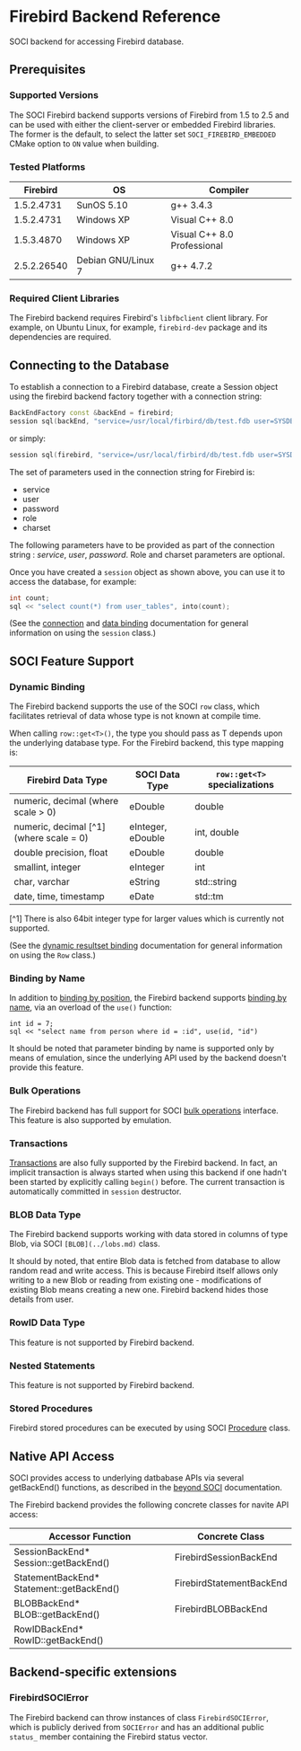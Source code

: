 # Firebird Backend Reference

SOCI backend for accessing Firebird database.

## Prerequisites

### Supported Versions

The SOCI Firebird backend supports versions of Firebird from 1.5 to 2.5 and can be used with
either the client-server or embedded Firebird libraries.
The former is the default, to select the latter set `SOCI_FIREBIRD_EMBEDDED` CMake option to `ON`
value when building.

### Tested Platforms

|Firebird |OS|Compiler|
|--- |--- |--- |
|1.5.2.4731|SunOS 5.10|g++ 3.4.3|
|1.5.2.4731|Windows XP|Visual C++ 8.0|
|1.5.3.4870|Windows XP|Visual C++ 8.0 Professional|
|2.5.2.26540|Debian GNU/Linux 7|g++ 4.7.2|

### Required Client Libraries

The Firebird backend requires Firebird's `libfbclient` client library.
For example, on Ubuntu Linux, for example, `firebird-dev` package and its dependencies are required.

## Connecting to the Database

To establish a connection to a Firebird database, create a Session object using the firebird
backend factory together with a connection string:

```cpp
BackEndFactory const &backEnd = firebird;
session sql(backEnd, "service=/usr/local/firbird/db/test.fdb user=SYSDBA password=masterkey");
```

or simply:

```cpp
session sql(firebird, "service=/usr/local/firbird/db/test.fdb user=SYSDBA password=masterkey");
```

The set of parameters used in the connection string for Firebird is:

* service
* user
* password
* role
* charset

The following parameters have to be provided as part of the connection string : *service*, *user*,
*password*. Role and charset parameters are optional.

Once you have created a `session` object as shown above, you can use it to access the database, for example:

```cpp
int count;
sql << "select count(*) from user_tables", into(count);
```

(See the [connection](../connections.md) and [data binding](../binding.md) documentation
for general information on using the `session` class.)

## SOCI Feature Support

### Dynamic Binding

The Firebird backend supports the use of the SOCI `row` class, which facilitates retrieval of data whose
type is not known at compile time.

When calling `row::get<T>()`, the type you should pass as T depends upon the underlying database type.
For the Firebird backend, this type mapping is:

|Firebird Data Type|SOCI Data Type|`row::get<T>` specializations|
|--- |--- |--- |
|numeric, decimal (where scale > 0)|eDouble|double|
|numeric, decimal [^1] (where scale = 0)|eInteger, eDouble|int, double|
|double precision, float|eDouble|double|
|smallint, integer|eInteger|int|
|char, varchar|eString|std::string|
|date, time, timestamp|eDate|std::tm|

[^1] There is also 64bit integer type for larger values which is
currently not supported.

(See the [dynamic resultset binding](../types.md#dynamic-binding) documentation for general information
on using the `Row` class.)

### Binding by Name

In addition to [binding by position](../binding.md#binding-by-position), the Firebird backend supports
[binding by name](../binding.md#binding-by-name), via an overload of the `use()` function:

    int id = 7;
    sql << "select name from person where id = :id", use(id, "id")

It should be noted that parameter binding by name is supported only by means of emulation,
since the underlying API used by the backend doesn't provide this feature.

### Bulk Operations

The Firebird backend has full support for SOCI [bulk operations](../binding.md#bulk-operations) interface.
This feature is also supported by emulation.

### Transactions

[Transactions](../transactions.md) are also fully supported by the Firebird backend.
In fact, an implicit transaction is always started when using this backend if one hadn't been
started by explicitly calling `begin()` before. The current transaction is automatically
committed in `session` destructor.

### BLOB Data Type

The Firebird backend supports working with data stored in columns of type Blob,
via SOCI `[BLOB](../lobs.md)` class.

It should by noted, that entire Blob data is fetched from database to allow random read and write access.
This is because Firebird itself allows only writing to a new Blob or reading from existing one -
modifications of existing Blob means creating a new one.
Firebird backend hides those details from user.

### RowID Data Type

This feature is not supported by Firebird backend.

### Nested Statements

This feature is not supported by Firebird backend.

### Stored Procedures

Firebird stored procedures can be executed by using SOCI [Procedure](../procedures.md) class.

## Native API Access

SOCI provides access to underlying datbabase APIs via several getBackEnd() functions,
as described in the [beyond SOCI](../beyond.md) documentation.

The Firebird backend provides the following concrete classes for navite API access:

|Accessor Function|Concrete Class|
|--- |--- |
|SessionBackEnd* Session::getBackEnd()|FirebirdSessionBackEnd|
|StatementBackEnd* Statement::getBackEnd()|FirebirdStatementBackEnd|
|BLOBBackEnd* BLOB::getBackEnd()|FirebirdBLOBBackEnd|
|RowIDBackEnd* RowID::getBackEnd()|

## Backend-specific extensions

### FirebirdSOCIError

The Firebird backend can throw instances of class `FirebirdSOCIError`, which is publicly derived
from `SOCIError` and has an additional public `status_` member containing the Firebird status vector.
